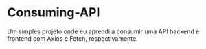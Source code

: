 # Consuming-API
Um simples projeto onde eu aprendi a consumir uma API backend e frontend com Axios e Fetch, respectivamente.  
